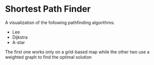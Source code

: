 # Shortest Path Finder
A visualization of the following pathfinding algorithms:
* Lee
* Dijkstra
* A-star

The first one works only on a grid-based map while the other two use a weighted graph to find the optimal solution
